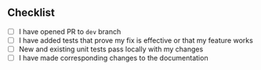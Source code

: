 ## Checklist

- [ ] I have opened PR to `dev` branch
- [ ] I have added tests that prove my fix is effective or that my feature works
- [ ] New and existing unit tests pass locally with my changes
- [ ] I have made corresponding changes to the documentation